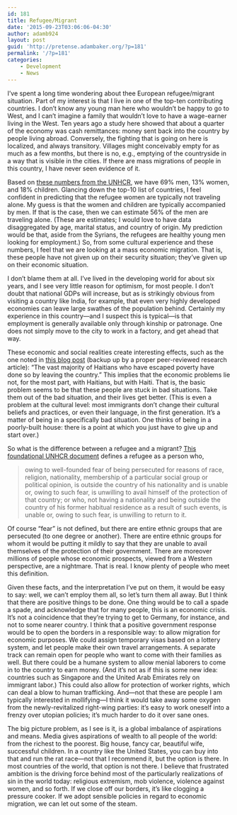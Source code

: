 ```yaml
---
id: 181
title: Refugee/Migrant
date: '2015-09-23T03:06:06-04:30'
author: adamb924
layout: post
guid: 'http://pretense.adambaker.org/?p=181'
permalink: '/?p=181'
categories:
    - Development
    - News
---
```


I’ve spent a long time wondering about thee European refugee/migrant situation. Part of my interest is that I live in one of the top-ten contributing countries. I don’t know any young man here who wouldn’t be happy to go to West, and I can’t imagine a family that wouldn’t love to have a wage-earner living in the West. Ten years ago a study here showed that about a quarter of the economy was cash remittances: money sent back into the country by people living abroad. Conversely, the fighting that is going on here is localized, and always transitory. Villages might conceivably empty for as much as a few months, but there is no, e.g., emptying of the countryside in a way that is visible in the cities. If there are mass migrations of people in this country, I have never seen evidence of it.

Based on [these numbers from the UNHCR](http://data.unhcr.org/mediterranean/regional.php), we have 69% men, 13% women, and 18% children. Glancing down the top-10 list of countries, I feel confident in predicting that the refugee women are typically not traveling alone. My guess is that the women and children are typically accompanied by men. If that is the case, then we can estimate 56% of the men are traveling alone. (These are estimates; I would love to have data disaggregated by age, marital status, and country of origin. My prediction would be that, aside from the Syrians, the refugees are healthy young men looking for employment.) So, from some cultural experience and these numbers, I feel that we are looking at a mass economic migration. That is, these people have not given up on their security situation; they’ve given up on their economic situation.

I don’t blame them at all. I’ve lived in the developing world for about six years, and I see very little reason for optimism, for most people. I don’t doubt that national GDPs will increase, but as is strikingly obvious from visiting a country like India, for example, that even very highly developed economies can leave large swathes of the population behind. Certainly my experience in this country—and I suspect this is typical—is that employment is generally available only through kinship or patronage. One does not simply move to the city to work in a factory, and get ahead that way.

These economic and social realities create interesting effects, such as the one noted in [this blog post](http://foreignpolicy.com/2010/01/27/let-them-leave/) (backup up by a proper peer-reviewed research article): “The vast majority of Haitians who have escaped poverty have done so by leaving the country.” This implies that the economic problems lie not, for the most part, with Haitians, but with Haiti. That is, the basic problem seems to be that these people are stuck in bad situations. Take them out of the bad situation, and their lives get better. (This is even a problem at the cultural level: most immigrants don’t change their cultural beliefs and practices, or even their language, in the first generation. It’s a matter of being in a specifically bad situation. One thinks of being in a poorly-built house: there is a point at which you just have to give up and start over.)

So what is the difference between a refugee and a migrant? [This foundational UNHCR document](http://www.unhcr.org/pages/49da0e466.html) defines a refugee as a person who,

> owing to well-founded fear of being persecuted for reasons of race, religion, nationality, membership of a particular social group or political opinion, is outside the country of his nationality and is unable or, owing to such fear, is unwilling to avail himself of the protection of that country; or who, not having a nationality and being outside the country of his former habitual residence as a result of such events, is unable or, owing to such fear, is unwilling to return to it.

Of course “fear” is not defined, but there are entire ethnic groups that are persecuted (to one degree or another). There are entire ethnic groups for whom it would be putting it mildly to say that they are unable to avail themselves of the protection of their government. There are moreover millions of people whose economic prospects, viewed from a Western perspective, are a nightmare. That is real. I know plenty of people who meet this definition.

Given these facts, and the interpretation I’ve put on them, it would be easy to say: well, we can’t employ them all, so let’s turn them all away. But I think that there are positive things to be done. One thing would be to call a spade a spade, and acknowledge that for many people, this is an economic crisis. It’s not a coincidence that they’re trying to get to Germany, for instance, and not to some nearer country. I think that a positive government response would be to open the borders in a responsible way: to allow migration for economic purposes. We could assign temporary visas based on a lottery system, and let people make their own travel arrangements. A separate track can remain open for people who want to come with their families as well. But there could be a humane system to allow menial laborers to come in to the country to earn money. (And it’s not as if this is some new idea: countries such as Singapore and the United Arab Emirates rely on immigrant labor.) This could also allow for protection of worker rights, which can deal a blow to human trafficking. And—not that these are people I am typically interested in mollifying—I think it would take away some oxygen from the newly-revitalized right-wing parties: it’s easy to work oneself into a frenzy over utopian policies; it’s much harder to do it over sane ones.

The big picture problem, as I see is it, is a global imbalance of aspirations and means. Media gives aspirations of wealth to all people of the world: from the richest to the poorest. Big house, fancy car, beautiful wife, successful children. In a country like the United States, you can buy into that and run the rat race—not that I recommend it, but the option is there. In most countries of the world, that option is not there. I believe that frustrated ambition is the driving force behind most of the particularly realizations of sin in the world today: religious extremism, mob violence, violence against women, and so forth. If we close off our borders, it’s like clogging a pressure cooker. If we adopt sensible policies in regard to economic migration, we can let out some of the steam.